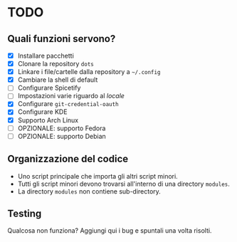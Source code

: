 # TODO

## Quali funzioni servono?
- [x] Installare pacchetti
- [x] Clonare la repository `dots`
- [x] Linkare i file/cartelle dalla repository a `~/.config`
- [x] Cambiare la shell di default
- [ ] Configurare Spicetify
- [ ] Impostazioni varie riguardo al *locale*
- [x] Configurare `git-credential-oauth`
- [x] Configurare KDE
- [x] Supporto Arch Linux
- [ ] OPZIONALE: supporto Fedora
- [ ] OPZIONALE: supporto Debian

## Organizzazione del codice
- Uno script principale che importa gli altri script minori.
- Tutti gli script minori devono trovarsi all'interno di una directory `modules`.
- La directory `modules` non contiene sub-directory.

## Testing
Qualcosa non funziona? Aggiungi qui i bug e spuntali una volta risolti.
